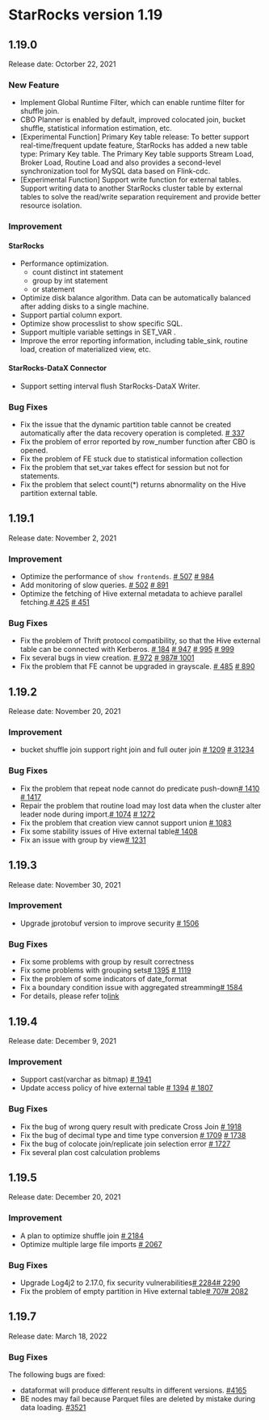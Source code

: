 ---
---

# StarRocks version 1.19

## 1.19.0

Release date: Octorber 22, 2021

### New Feature

* Implement Global Runtime Filter, which can enable runtime filter for shuffle join.
* CBO Planner is enabled by default, improved colocated join, bucket shuffle, statistical information estimation, etc.
* [Experimental Function] Primary Key table release: To better support real-time/frequent update feature, StarRocks has added a new table type: Primary Key table. The Primary Key table supports Stream Load, Broker Load, Routine Load and also provides a second-level synchronization tool for MySQL data based on Flink-cdc.
* [Experimental Function] Support write function for external tables. Support writing data to another StarRocks cluster table by external tables to solve the read/write separation requirement and provide better resource isolation.

### Improvement

#### StarRocks

* Performance optimization.
  * count distinct int statement
  * group by int statement
  * or statement
* Optimize disk balance algorithm. Data can be automatically balanced after adding disks to a single machine.
* Support partial column export.
* Optimize show processlist to show specific SQL.
* Support multiple variable settings in SET_VAR .
* Improve the error reporting information, including table_sink, routine load, creation of materialized view, etc.

#### StarRocks-DataX Connector

* Support setting interval flush StarRocks-DataX Writer.

### Bug Fixes

* Fix the issue that the dynamic partition table cannot be created automatically after the data recovery operation is completed. [# 337](https://github.com/StarRocks/starrocks/issues/337)
* Fix the problem of error reported by row_number function after CBO is opened.
* Fix the problem of FE stuck due to statistical information collection
* Fix the problem that set_var takes effect for session but not for statements.
* Fix the problem that select count(*) returns abnormality on the Hive partition external table.

## 1.19.1

Release date: November 2, 2021

### Improvement

* Optimize the performance of `show frontends`. [# 507](https://github.com/StarRocks/starrocks/pull/507) [# 984](https://github.com/StarRocks/starrocks/pull/984)
* Add monitoring of slow queries. [# 502](https://github.com/StarRocks/starrocks/pull/502) [# 891](https://github.com/StarRocks/starrocks/pull/891)
* Optimize the fetching of Hive external metadata to achieve parallel fetching.[# 425](https://github.com/StarRocks/starrocks/pull/425) [# 451](https://github.com/StarRocks/starrocks/pull/451)

### Bug Fixes

* Fix the problem of Thrift protocol compatibility, so that the Hive external table can be connected with Kerberos. [# 184](https://github.com/StarRocks/starrocks/pull/184) [# 947](https://github.com/StarRocks/starrocks/pull/947) [# 995](https://github.com/StarRocks/starrocks/pull/995) [# 999](https://github.com/StarRocks/starrocks/pull/999)
* Fix several bugs in view creation. [# 972](https://github.com/StarRocks/starrocks/pull/972) [# 987](https://github.com/StarRocks/starrocks/pull/987)[# 1001](https://github.com/StarRocks/starrocks/pull/1001)
* Fix the problem that FE cannot be upgraded in grayscale. [# 485](https://github.com/StarRocks/starrocks/pull/485) [# 890](https://github.com/StarRocks/starrocks/pull/890)

## 1.19.2

Release date: November 20, 2021

### Improvement

* bucket shuffle join support right join and full outer join [# 1209](https://github.com/StarRocks/starrocks/pull/1209)  [# 31234](https://github.com/StarRocks/starrocks/pull/1234)

### Bug Fixes

* Fix the problem that repeat node cannot do predicate push-down[# 1410](https://github.com/StarRocks/starrocks/pull/1410) [# 1417](https://github.com/StarRocks/starrocks/pull/1417)
* Repair the problem that routine load may lost data when the cluster alter leader node during import.[# 1074](https://github.com/StarRocks/starrocks/pull/1074) [# 1272](https://github.com/StarRocks/starrocks/pull/1272)
* Fix the problem that creation view cannot support union [# 1083](https://github.com/StarRocks/starrocks/pull/1083)
* Fix some stability issues of Hive external table[# 1408](https://github.com/StarRocks/starrocks/pull/1408)
* Fix an issue with group by view[# 1231](https://github.com/StarRocks/starrocks/pull/1231)

## 1.19.3

Release date: November 30, 2021

### Improvement

* Upgrade jprotobuf version to improve security [# 1506](https://github.com/StarRocks/starrocks/issues/1506)

### Bug Fixes

* Fix some problems with group by result correctness
* Fix some problems with grouping sets[# 1395](https://github.com/StarRocks/starrocks/issues/1395) [# 1119](https://github.com/StarRocks/starrocks/pull/1119)
* Fix the problem of some indicators of date_format
* Fix a boundary condition issue with aggregated streamming[# 1584](https://github.com/StarRocks/starrocks/pull/1584)
* For details, please refer to[link](https://github.com/StarRocks/starrocks/compare/1.19.2...1.19.3)

## 1.19.4

Release date: December 9, 2021

### Improvement

* Support cast(varchar as bitmap) [# 1941](https://github.com/StarRocks/starrocks/pull/1941)
* Update access policy of hive external table [# 1394](https://github.com/StarRocks/starrocks/pull/1394) [# 1807](https://github.com/StarRocks/starrocks/pull/1807)

### Bug Fixes

* Fix the bug of wrong query result with predicate Cross Join [# 1918](https://github.com/StarRocks/starrocks/pull/1918)
* Fix the bug of decimal type and time type conversion [# 1709](https://github.com/StarRocks/starrocks/pull/1709) [# 1738](https://github.com/StarRocks/starrocks/pull/1738)
* Fix the bug of colocate join/replicate join selection error [# 1727](https://github.com/StarRocks/starrocks/pull/1727)
* Fix several plan cost calculation problems

## 1.19.5

Release date: December 20, 2021

### Improvement

* A plan to optimize shuffle join [# 2184](https://github.com/StarRocks/starrocks/pull/2184)
* Optimize multiple large file imports [# 2067](https://github.com/StarRocks/starrocks/pull/2067)

### Bug Fixes

* Upgrade Log4j2 to 2.17.0, fix security vulnerabilities[# 2284](https://github.com/StarRocks/starrocks/pull/2284)[# 2290](https://github.com/StarRocks/starrocks/pull/2290)
* Fix the problem of empty partition in Hive external table[# 707](https://github.com/StarRocks/starrocks/pull/707)[# 2082](https://github.com/StarRocks/starrocks/pull/2082)

## 1.19.7

Release date: March 18, 2022

### Bug Fixes

The following bugs are fixed:

* dataformat will produce different results in different versions. [#4165](https://github.com/StarRocks/starrocks/pull/4165)
* BE nodes may fail because Parquet files are deleted by mistake during data loading. [#3521](https://github.com/StarRocks/starrocks/pull/3521)
